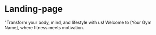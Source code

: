 # Landing-page
"Transform your body, mind, and lifestyle with us! Welcome to [Your Gym Name], where fitness meets motivation. 
